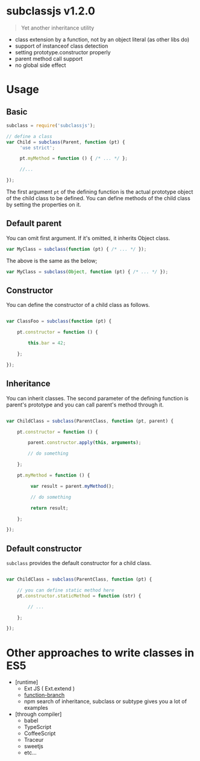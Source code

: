 # subclassjs v1.2.0

> Yet another inheritance utility

- class extension by a function, not by an object literal (as other libs do)
- support of instanceof class detection
- setting prototype.constructor properly
- parent method call support
- no global side effect

# Usage

## Basic

```js
subclass = require('subclassjs');

// define a class
var Child = subclass(Parent, function (pt) {
     'use strict';

     pt.myMethod = function () { /* ... */ };

     //...

});
```

The first argument `pt` of the defining function is the actual prototype object of the child class to be defined. You can define methods of the child class by setting the properties on it.

## Default parent

You can omit first argument. If it's omitted, it inherits Object class.

```js
var MyClass = subclass(function (pt) { /* ... */ });
```

The above is the same as the below;

```js
var MyClass = subclass(Object, function (pt) { /* ... */ });
```

## Constructor

You can define the constructor of a child class as follows.

```js

var ClassFoo = subclass(function (pt) {

    pt.constructor = function () {

        this.bar = 42;

    };

});

```


## Inheritance

You can inherit classes. The second parameter of the defining function is parent's prototype and you can call parent's method through it.


```js

var ChildClass = subclass(ParentClass, function (pt, parent) {

    pt.constructor = function () {

        parent.constructor.apply(this, arguments);

        // do something

    };

    pt.myMethod = function () {

         var result = parent.myMethod();

         // do something

         return result;

    };

});
```


## Default constructor

`subclass` provides the default constructor for a child class.

```js

var ChildClass = subclass(ParentClass, function (pt) {

    // you can define static method here
    pt.constructor.staticMethod = function (str) {

        // ...

    };

});

```

# Other approaches to write classes in ES5

- [runtime]
  - Ext JS ( Ext.extend )
  - [function-branch](https://github.com/kt3k/function-branch)
  - npm search of inheritance, subclass or subtype gives you a lot of examples
- [through compiler]
  - babel
  - TypeScript
  - CoffeeScript
  - Traceur
  - sweetjs
  - etc...
